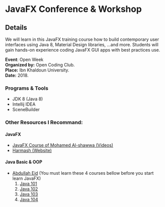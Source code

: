 # JavaFX Conference & Workshop
## Details
We will learn in this JavaFX training course how to build contemporary user interfaces using Java 8, Material Design libraries, ...and more.
Students will gain hands-on experience coding JavaFX GUI apps with best practices use.

**Event**: Open Week  
**Organized by:** Open Coding Club.  
**Place:** Ibn Khaldoun University.  
**Date:** 2018.


### Programs & Tools
* JDK 8 (Java 8)
* Intellij IDEA
* SceneBuilder

### Other Resources I Recommand:
#### JavaFX
* [JavaFX Course of Mohamed Al-shawwa (Videos)](https://www.youtube.com/playlist?list=PLfJcnsgJ9GzLoom6zIikSVlL0CeKeHanI)
* [Harmash (Website)](https://harmash.com/javafx)

#### Java Basic & OOP
* [Abdullah Eid](http://abdullaheid.net) (You must learn these 4 courses bellow before you start learn JavaFX)
  1. [Java 101](https://www.youtube.com/playlist?list=PL28DDB2DCF87BEE43)
  2. [Java 102](https://www.youtube.com/playlist?list=PL138BE19EA2405C94)
  3. [Java 103](https://www.youtube.com/playlist?list=PLA94A6FB67AB4CD0D)
  4. [Java 104](https://www.youtube.com/playlist?list=PLqmVQqNLdVv11bup4o0bRR4zxG2Gu05gX)
